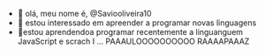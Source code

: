 - 👋 olá, meu nome é, @Saviooliveira10
- 👀 estou interessado em apreender a programar novas linguagens
- 🌱estou aprendendoa programar recentemente a linguanguem JavaScript e scrach
 I ...
PAAAULOOOOOOOOOO RAAAAPAAAZ
